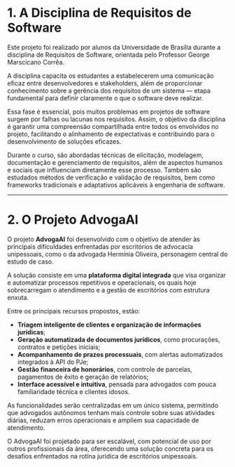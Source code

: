 # 1. A Disciplina de Requisitos de Software

Este projeto foi realizado por alunos da Universidade de Brasília durante a disciplina de Requisitos de Software, orientada pelo Professor George Marscicano Corrêa.

A disciplina capacita os estudantes a estabelecerem uma comunicação eficaz entre desenvolvedores e stakeholders, além de proporcionar conhecimento sobre a gerência dos requisitos de um sistema — etapa fundamental para definir claramente o que o software deve realizar. 

Essa fase é essencial, pois muitos problemas em projetos de software surgem por falhas ou lacunas nos requisitos. Assim, o objetivo da disciplina é garantir uma compreensão compartilhada entre todos os envolvidos no projeto, facilitando o alinhamento de expectativas e contribuindo para o desenvolvimento de soluções eficazes.

Durante o curso, são abordadas técnicas de elicitação, modelagem, documentação e gerenciamento de requisitos, além de aspectos humanos e sociais que influenciam diretamente esse processo. Também são estudados métodos de verificação e validação de requisitos, bem como frameworks tradicionais e adaptativos aplicáveis à engenharia de software.

---

# 2. O Projeto AdvogaAI

O projeto **AdvogaAI** foi desenvolvido com o objetivo de atender às principais dificuldades enfrentadas por escritórios de advocacia unipessoais, como o da advogada Hermínia Oliveira, personagem central do estudo de caso.

A solução consiste em uma **plataforma digital integrada** que visa organizar e automatizar processos repetitivos e operacionais, os quais hoje sobrecarregam o atendimento e a gestão de escritórios com estrutura enxuta.

Entre os principais recursos propostos, estão:

- **Triagem inteligente de clientes e organização de informações jurídicas**;
- **Geração automatizada de documentos jurídicos**, como procurações, contratos e petições iniciais;
- **Acompanhamento de prazos processuais**, com alertas automatizados integrados à API do PJe;
- **Gestão financeira de honorários**, com controle de parcelas, pagamentos de êxito e geração de relatórios;
- **Interface acessível e intuitiva**, pensada para advogados com pouca familiaridade técnica e clientes idosos.

As funcionalidades serão centralizadas em um único sistema, permitindo que advogados autônomos tenham mais controle sobre suas atividades diárias, reduzam erros operacionais e ampliem sua capacidade de atendimento.

O AdvogaAI foi projetado para ser escalável, com potencial de uso por outros profissionais da área, oferecendo uma solução concreta para os desafios enfrentados na rotina jurídica de escritórios unipessoais.
